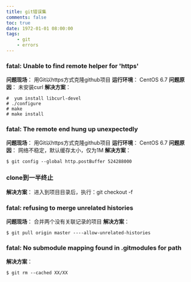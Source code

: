 ```yaml
---
title: git错误集
comments: false
toc: true
date: 1972-01-01 08:00:00
tags:
	- git
	- errors
---
```


### fatal: Unable to find remote helper for 'https'
**问题现场**：
用Git以https方式克隆github项目
**运行环境**：
CentOS 6.7
**问题原因**：
未安装curl
**解决方案**：
``` shell
#  yum install libcurl-devel
# ./configure
# make
# make install
```

<!-- more -->

### fatal: The remote end hung up unexpectedly
**问题现场**：
用Git以https方式克隆github项目
**运行环境**：
CentOS 6.7
**问题原因**：
网络不稳定，默认缓存太小，仅为1M
**解决方案**：
``` shell
$ git config --global http.postBuffer 524288000
```

### clone到一半终止
**解决方案**：
进入到项目目录后，执行：git checkout -f

### fatal: refusing to merge unrelated histories
**问题现场**：
合并两个没有关联记录的项目
**解决方案**：
```
$ git pull origin master ----allow-unrelated-histories
```

### fatal: No submodule mapping found in .gitmodules for path
**解决方案**：
```
$ git rm --cached XX/XX
```